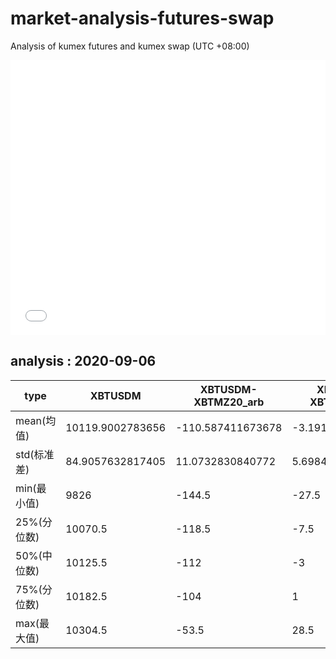 # market-analysis-futures-swap
Analysis of kumex futures and kumex swap (UTC +08:00)

<iframe width="100%" height="440" src="./data.html" frameborder="no" border="0" scrolling="no"></iframe>

## analysis : 2020-09-06

type|XBTUSDM|XBTUSDM-XBTMZ20_arb|XBTUSDM-XBTMU20_arb|
---|---|---|---
mean(均值) | 10119.9002783656 | -110.587411673678 | -3.19110767228437
std(标准差) | 84.9057632817405 | 11.0732830840772 | 5.69841997389511
min(最小值) | 9826 | -144.5 | -27.5
25%(分位数) | 10070.5 | -118.5 | -7.5
50%(中位数) | 10125.5 | -112 | -3
75%(分位数) | 10182.5 | -104 | 1
max(最大值) | 10304.5 | -53.5 | 28.5
